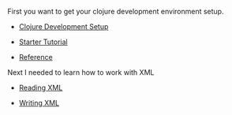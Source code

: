 First you want to get your clojure development environment setup.  

* [Clojure Development Setup](clojure-development-setup.md)

* [Starter Tutorial]()

* [Reference]()

Next I needed to learn how to work with XML

* [Reading XML]()

* [Writing XML]()
